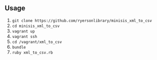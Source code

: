 ## Usage
1. `git clone https://github.com/ryersonlibrary/minisis_xml_to_csv`
2. `cd minisis_xml_to_csv`
3. `vagrant up`
4. `vagrant ssh`
5. `cd /vagrant/xml_to_csv`
6. `bundle`
7. `ruby xml_to_csv.rb`